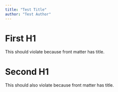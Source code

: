 ```yaml
---
title: "Test Title"
author: "Test Author"
---
```


# First H1

This should violate because front matter has title.

# Second H1

This should also violate because front matter has title.